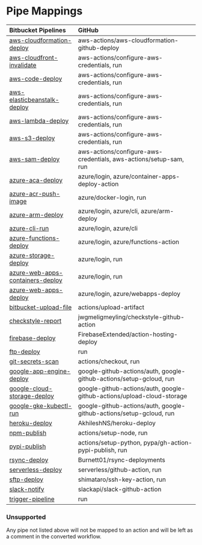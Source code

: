 # Pipe Mappings

| Bitbucket Pipelines                                                           | GitHub                                                                  |
| :----------------------------------------------------------------             | :---------------------------------------------------------------------- |
| [aws-cloudformation-deploy](pipes/aws_cloudformation_deploy.md)               | aws-actions/aws-cloudformation-github-deploy                            |
| [aws-cloudfront-invalidate](pipes/aws_cloudfront_invalidate.md)               | aws-actions/configure-aws-credentials, run                              |
| [aws-code-deploy](pipes/aws_code_deploy.md)                                   | aws-actions/configure-aws-credentials, run                              |
| [aws-elasticbeanstalk-deploy](pipes/aws_elasticbeanstalk_deploy.md)           | aws-actions/configure-aws-credentials, run                              |
| [aws-lambda-deploy](pipes/aws_lambda_deploy.md)                               | aws-actions/configure-aws-credentials, run                              |
| [aws-s3-deploy](pipes/aws_s3_deploy.md)                                       | aws-actions/configure-aws-credentials, run                              |
| [aws-sam-deploy](pipes/aws_sam_deploy.md)                                     | aws-actions/configure-aws-credentials, aws-actions/setup-sam, run       |
| [azure-aca-deploy](pipes/azure_aca_deploy.md)                                 | azure/login, azure/container-apps-deploy-action                         |
| [azure-acr-push-image](pipes/azure_acr_push_image.md)                         | azure/docker-login, run                                                 |
| [azure-arm-deploy](pipes/azure_arm_deploy.md)                                 | azure/login, azure/cli, azure/arm-deploy                                |
| [azure-cli-run](pipes/azure_cli_run.md)                                       | azure/login, azure/cli                                                  |
| [azure-functions-deploy](pipes/azure_functions_deploy.md)                     | azure/login, azure/functions-action                                     |
| [azure-storage-deploy](pipes/azure_storage_deploy.md)                         | azure/login, run                                                        |
| [azure-web-apps-containers-deploy](pipes/azure_web_apps_containers_deploy.md) | azure/login, run                                                        |
| [azure-web-apps-deploy](pipes/azure_web_apps_deploy.md)                       | azure/login, azure/webapps-deploy                                       |
| [bitbucket-upload-file](pipes/bitbucket_upload_file.md)                       | actions/upload-artifact                                                 |
| [checkstyle-report](pipes/checkstyle_report.md)                               | jwgmeligmeyling/checkstyle-github-action                                |
| [firebase-deploy](pipes/firebase_deploy.md)                                   | FirebaseExtended/action-hosting-deploy                                  |
| [ftp-deploy](pipes/ftp_deploy.md)                                             | run                                                                     |
| [git-secrets-scan](pipes/git_secrets_scan.md)                                 | actions/checkout, run                                                   |
| [google-app-engine-deploy](pipes/google_app_engine_deploy.md)                 | google-github-actions/auth, google-github-actions/setup-gcloud, run     |
| [google-cloud-storage-deploy](pipes/google_cloud_storage_deploy.md)           | google-github-actions/auth, google-github-actions/upload-cloud-storage  |
| [google-gke-kubectl-run](pipes/google_gke_kubectl_run.md)                     | google-github-actions/auth, google-github-actions/setup-gcloud, run     |
| [heroku-deploy](pipes/heroku_deploy.md)                                       | AkhileshNS/heroku-deploy                                                |
| [npm-publish](pipes/npm_publish.md)                                           | actions/setup-node, run                                                 |
| [pypi-publish](pipes/pypi_publish.md)                                         | actions/setup-python, pypa/gh-action-pypi-publish, run                  |
| [rsync-deploy](pipes/rsync_deploy.md)                                         | Burnett01/rsync-deployments                                             |
| [serverless-deploy](pipes/serverless_deploy.md)                               | serverless/github-action, run                                           |
| [sftp-deploy](pipes/sftp_deploy.md)                                           | shimataro/ssh-key-action, run                                           |
| [slack-notify](pipes/slack_notify.md)                                         | slackapi/slack-github-action                                            |
| [trigger-pipeline](pipes/trigger_pipeline.md)                                 | run                                                                     |



### Unsupported

Any pipe not listed above will not be mapped to an action and will be left as a comment in the converted workflow.
